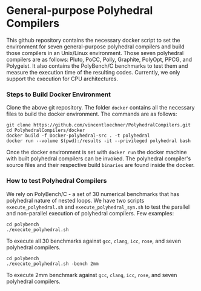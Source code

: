 # General-purpose Polyhedral Compilers

This github repository contains the necessary docker script to set the environment for seven general-purpose polyhedral compilers and build those
compilers in an Unix/Linux environment. Those seven polyhedral compilers are as follows: Pluto, PoCC, Polly, Graphite, PolyOpt, PPCG, and Polygeist.
It also contains the PolyBench/C benchmarks to test them and measure the execution time of the resulting codes.
Currently, we only support the execution for CPU architectures.

### Steps to Build Docker Environment
Clone the above git repository. The folder `docker` contains all the necessary files to build the docker environment. 
The commands are as follows:
```
git clone https://github.com/vincentloechner/PolyhedralCompilers.git
cd PolyhedralCompilers/docker
docker build -f Docker-polyhedral-src . -t polyhedral
docker run --volume $(pwd):/results -it --privileged polyhedral bash
```
Once the docker environment is set with `docker run` the docker machine with built polyhedral compilers can be invoked. 
The polyhedral compiler's source files and their respective build `binaries` are found inside the docker.

### How to test Polyhedral Compilers
We rely on PolyBench/C - a set of 30 numerical benchmarks that has polyhedral nature of nested loops. We have
two scripts `execute_polyhedral.sh` and `execute_polyhedral_syn.sh` to test the parallel and non-parallel execution
of polyhedral compilers. Few examples:

```
cd polybench
./execute_polyhedral.sh
```
To execute all 30 benchmarks against `gcc`, `clang`, `icc`, `rose`, and seven polyhedral compilers. 


```
cd polybench
./execute_polyhedral.sh -bench 2mm
```
To execute 2mm benchmark against `gcc`, `clang`, `icc`, `rose`, and seven polyhedral compilers. 
